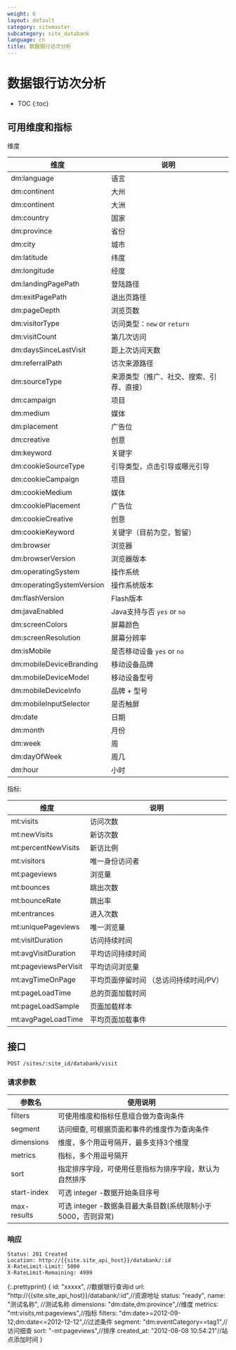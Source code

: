 ```yaml
---
weight: 6
layout: default
category: sitemaster
subcategory: site_databank
language: cn
title: 数据银行访次分析
---
```


# 数据银行访次分析

* TOC
{:toc}


## 可用维度和指标

维度

| 维度                      | 说明                                     |
|---------------------------|------------------------------------------|
| dm:language               | 语言                                     |
| dm:continent              | 大州                                     |
| dm:continent              | 大洲                                     |
| dm:country                | 国家                                     |
| dm:province               | 省份                                     |
| dm:city                   | 城市                                     |
| dm:latitude               | 纬度                                     |
| dm:longitude              | 经度                                     |
| dm:landingPagePath        | 登陆路径                                 |
| dm:exitPagePath           | 退出页路径                               |
| dm:pageDepth              | 浏览页数                                 |
| dm:visitorType            | 访问类型：`new` or `return`              |
| dm:visitCount             | 第几次访问                               |
| dm:daysSinceLastVisit     | 距上次访问天数                           |
| dm:referralPath           | 访次来源路径                             |
| dm:sourceType             | 来源类型（推广、社交、搜索、引荐、直接） |
| dm:campaign               | 项目                                     |
| dm:medium                 | 媒体                                     |
| dm:placement              | 广告位                                   |
| dm:creative               | 创意                                     |
| dm:keyword                | 关键字                                   |
| dm:cookieSourceType       | 引导类型，点击引导或曝光引导             |
| dm:cookieCampaign         | 项目                                     |
| dm:cookieMedium           | 媒体                                     |
| dm:cookiePlacement        | 广告位                                   |
| dm:cookieCreative         | 创意                                     |
| dm:cookieKeyword          | 关键字（目前为空，暂留）                 |
| dm:browser                | 浏览器                                   |
| dm:browserVersion         | 浏览器版本                               |
| dm:operatingSystem        | 操作系统                                 |
| dm:operatingSystemVersion | 操作系统版本                             |
| dm:flashVersion           | Flash版本                                |
| dm:javaEnabled            | Java支持与否 `yes` or `no`               |
| dm:screenColors           | 屏幕颜色                                 |
| dm:screenResolution       | 屏幕分辨率                               |
| dm:isMobile               | 是否移动设备 `yes` or `no`               |
| dm:mobileDeviceBranding   | 移动设备品牌                             |
| dm:mobileDeviceModel      | 移动设备型号                             |
| dm:mobileDeviceInfo       | 品牌 + 型号                              |
| dm:mobileInputSelector    | 是否触屏                                 |
| dm:date                   | 日期                                     |
| dm:month                  | 月份                                     |
| dm:week                   | 周                                       |
| dm:dayOfWeek              | 周几                                     |
| dm:hour                   | 小时                                     |


指标:

| 维度                 | 说明                                   |
|----------------------|----------------------------------------|
| mt:visits            | 访问次数                               |
| mt:newVisits         | 新访次数                               |
| mt:percentNewVisits  | 新访比例                               |
| mt:visitors          | 唯一身份访问者                         |
| mt:pageviews         | 浏览量                                 |
| mt:bounces           | 跳出次数                               |
| mt:bounceRate        | 跳出率                                 |
| mt:entrances         | 进入次数                               |
| mt:uniquePageviews   | 唯一浏览量                             |
| mt:visitDuration     | 访问持续时间                           |
| mt:avgVisitDuration  | 平均访问持续时间                       |
| mt:pageviewsPerVisit | 平均访问浏览量                         |
| mt:avgTimeOnPage     | 平均页面停留时间 （总访问持续时间/PV） |
| mt:pageLoadTime      | 总的页面加载时间                       |
| mt:pageLoadSample    | 页面加载样本                           |
| mt:avgPageLoadTime   | 平均页面加载事件                       |


## 接口

    POST /sites/:site_id/databank/visit

### 请求参数


| 参数名      | 使用说明                                                     |
|-------------|--------------------------------------------------------------|
| filters     | 可使用维度和指标任意组合做为查询条件                         |
| segment     | 访问细查, 可根据页面和事件的维度作为查询条件                 |
| dimensions  | 维度，多个用逗号隔开，最多支持3个维度                        |
| metrics     | 指标，多个用逗号隔开                                         |
| sort        | 指定排序字段，可使用任意指标为排序字段，默认为自然排序       |
| start-index | 可选 integer -数据开始条目序号                               |
| max-results | 可选 integer -数据条目最大条目数(系统限制小于5000，否则异常) |

### 响应

    Status: 201 Created
    Location: http://{{site.site_api_host}}/databank/:id
    X-RateLimit-Limit: 5000
    X-RateLimit-Remaining: 4999

{:.prettyprint}
    {
        id: "xxxxx", //数据银行查询id
        url: "http://{{site.site_api_host}}/databank/:id",//资源地址
        status: "ready",
        name: "测试名称", //测试名称
        dimensions: "dm:date,dm:province",//维度
        metrics: "mt:visits,mt:pageviews",//指标
        filters: "dm:date>=2012-09-12;dm:date<=2012-12-12",//过滤条件
        segment: "dm:eventCategory==tag1",//访问细查
        sort: "-mt:pageviews",//排序
        created_at: "2012-08-08 10:54:21"//站点添加时间
    }
